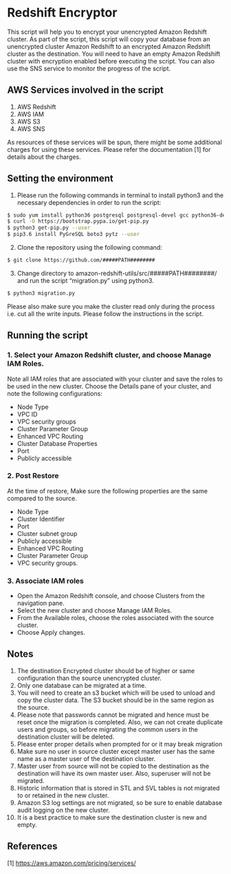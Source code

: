 # Redshift Encryptor

This script will help you to encrypt your unencrypted Amazon Redshift cluster. As part of the script, this script will copy your database from an unencrypted cluster Amazon Redshift to an encrypted Amazon Redshift cluster as the destination. You will need to have an empty Amazon Redshift cluster with encryption enabled before executing the script. You can also use the SNS service to monitor the progress of the script.

## AWS Services involved in the script

1. AWS Redshift
2. AWS IAM
3. AWS S3
4. AWS SNS

As resources of these services will be spun, there might be some additional charges for using these services. Please refer the documentation [1] for details about the charges.

## Setting the environment

1. Please run the following commands in terminal to install python3 and the necessary dependencies in order to run the script:
```sh
$ sudo yum install python36 postgresql postgresql-devel gcc python36-devel libffi-devel
$ curl -O https://bootstrap.pypa.io/get-pip.py
$ python3 get-pip.py --user
$ pip3.6 install PyGreSQL boto3 pytz --user
```

2. Clone the repository using the following command:
```sh
$ git clone https://github.com/#####PATH########
```

3. Change directory to amazon-redshift-utils/src/#####PATH########/ and run the script “migration.py” using python3.
```sh
$ python3 migration.py
```
Please also make sure you make the cluster read only during the process i.e. cut all the write inputs.
Please follow the instructions in the script.


## Running the script

### 1. Select your Amazon Redshift cluster, and choose Manage IAM Roles.
Note all IAM roles that are associated with your cluster and save the roles to be used in the new cluster.
Choose the Details pane of your cluster, and note the following configurations:
- Node Type
- VPC ID
- VPC security groups
- Cluster Parameter Group
- Enhanced VPC Routing
- Cluster Database Properties
- Port
- Publicly accessible
 
### 2. Post Restore
At the time of restore, Make sure the following properties are the same compared to the source.
- Node Type
- Cluster Identifier
- Port
- Cluster subnet group
- Publicly accessible
- Enhanced VPC Routing
- Cluster Parameter Group
- VPC security groups.
 
### 3. Associate IAM roles
- Open the Amazon Redshift console, and choose Clusters from the navigation pane.
- Select the new cluster and choose Manage IAM Roles.
- From the Available roles, choose the roles associated with the source cluster.
- Choose Apply changes.


## Notes

1. The destination Encrypted cluster should be of higher or same configuration than the source unencrypted cluster.
2. Only one database can be migrated at a time.
3. You will need to create an s3 bucket which will be used to unload and copy the cluster data. The S3 bucket should be in the same region as the source.
4. Please note that passwords cannot be migrated and hence must be reset once the migration is completed. Also, we can not create duplicate users and groups, so before migrating the common users in the destination cluster will be deleted.
5. Please enter proper details when prompted for or it may break migration
6. Make sure no user in source cluster except master user has the same name as a master user of the destination cluster.
7. Master user from source will not be copied to the destination as the destination will have its own master user. Also, superuser will not be migrated.
8. Historic information that is stored in STL and SVL tables is not migrated to or retained in the new cluster.
9. Amazon S3 log settings are not migrated, so be sure to enable database audit logging on the new cluster.
10. It is a best practice to make sure the destination cluster is new and empty.

## References 
[1] https://aws.amazon.com/pricing/services/ 

